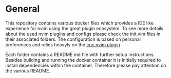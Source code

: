 # General

This repository contains various docker files which provides a IDE like experience for nvim using the great plugin ecosystem.
To see more details about the used nvim plugins and configs please check the init.vim files in their associated folders.
The configuration is based on personal preferences and relies heavyly on the [coc.nvim plugin](https://github.com/neoclide/coc.nvim)

Each folder contains a README.md file with further setup instructions. Besides building and running the docker container
it is initially required to install dependencies within the container. Therefore please pay attention on the various README.
